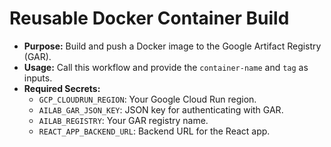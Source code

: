 # Reusable Docker Container Build

- **Purpose:** Build and push a Docker image to the Google Artifact Registry (GAR).
- **Usage:** Call this workflow and provide the `container-name` and `tag` as inputs.
- **Required Secrets:**
  - `GCP_CLOUDRUN_REGION`: Your Google Cloud Run region.
  - `AILAB_GAR_JSON_KEY`: JSON key for authenticating with GAR.
  - `AILAB_REGISTRY`: Your GAR registry name.
  - `REACT_APP_BACKEND_URL`: Backend URL for the React app.
